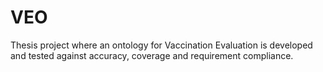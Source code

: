 # VEO
Thesis project where an ontology for Vaccination Evaluation is developed and tested against accuracy, coverage and requirement compliance.  
